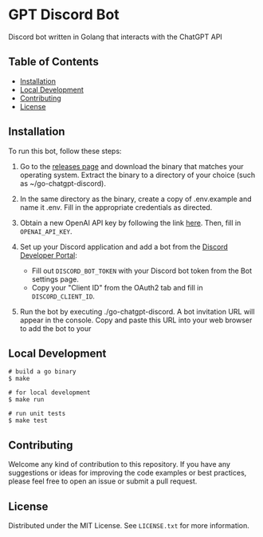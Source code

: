 # GPT Discord Bot

Discord bot written in Golang that interacts with the ChatGPT API

## Table of Contents

- [Installation](#installation)
- [Local Development](#local-development)
- [Contributing](#contributing)
- [License](#license)

## Installation

To run this bot, follow these steps:

1. Go to the [releases page](https://github.com/rayspock/go-chatgpt-discord/releases) and download the binary that
   matches your operating system. Extract the binary to a directory of your choice (such as ~/go-chatgpt-discord).
2. In the same directory as the binary, create a copy of .env.example and name it .env. Fill in the appropriate
   credentials as directed.
3. Obtain a new OpenAI API key by following the link [here](https://platform.openai.com/account/api-keys). Then, fill
   in `OPENAI_API_KEY`.
4. Set up your Discord application and add a bot from
   the [Discord Developer Portal](https://discord.com/developers/applications):

    - Fill out `DISCORD_BOT_TOKEN` with your Discord bot token from the Bot settings page.
    - Copy your "Client ID" from the OAuth2 tab and fill in `DISCORD_CLIENT_ID`.

5. Run the bot by executing ./go-chatgpt-discord. A bot invitation URL will appear in the console. Copy and paste this
   URL into your web browser to add the bot to your

## Local Development

```shell
# build a go binary
$ make

# for local development
$ make run 

# run unit tests
$ make test
```

## Contributing

Welcome any kind of contribution to this repository. If you have any suggestions or ideas for improving the code
examples or best practices, please feel free to open an issue or submit a pull request.

## License

Distributed under the MIT License. See `LICENSE.txt` for more information.